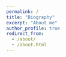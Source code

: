 ```yaml
---
permalink: /
title: "Biography"
excerpt: "About me"
author_profile: true
redirect_from: 
  - /about/
  - /about.html
---
```



